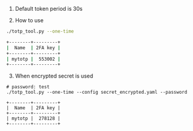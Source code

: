 1. Default token period is 30s

2. How to use
```sh
./totp_tool.py --one-time

+--------+---------+
|  Name  | 2FA key |
+--------+---------+
| mytotp |  553002 |
+--------+---------+
```

3. When encrypted secret is used

```
# password: test
./totp_tool.py --one-time --config secret_encrypted.yaml --password

+--------+---------+
|  Name  | 2FA key |
+--------+---------+
| mytotp |  278128 |
+--------+---------+
```
